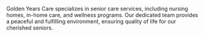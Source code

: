 Golden Years Care specializes in senior care services, including nursing homes, in-home care, and wellness programs. Our dedicated team provides a peaceful and fulfilling environment, ensuring quality of life for our cherished seniors.

